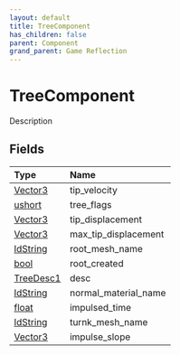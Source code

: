 ```yaml
---
layout: default
title: TreeComponent
has_children: false
parent: Component
grand_parent: Game Reflection
---
```

# TreeComponent
Description 

## Fields

| Type | Name |
|:----------|:--------------|
| [Vector3](/riftbreaker-wiki/docs/game-reflection/classes/vector3/) | tip_velocity |
| [ushort](/riftbreaker-wiki/docs/game-reflection/enums/ushort/) | tree_flags |
| [Vector3](/riftbreaker-wiki/docs/game-reflection/classes/vector3/) | tip_displacement |
| [Vector3](/riftbreaker-wiki/docs/game-reflection/classes/vector3/) | max_tip_displacement |
| [IdString](/riftbreaker-wiki/docs/game-reflection/components/id_string/) | root_mesh_name |
| [bool](/riftbreaker-wiki/docs/game-reflection/components/bool/) | root_created |
| [TreeDesc1](/riftbreaker-wiki/docs/game-reflection/components/tree_desc1/) | desc |
| [IdString](/riftbreaker-wiki/docs/game-reflection/components/id_string/) | normal_material_name |
| [float](/riftbreaker-wiki/docs/game-reflection/components/float/) | impulsed_time |
| [IdString](/riftbreaker-wiki/docs/game-reflection/components/id_string/) | turnk_mesh_name |
| [Vector3](/riftbreaker-wiki/docs/game-reflection/classes/vector3/) | impulse_slope |

